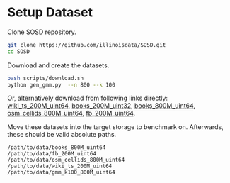 # Setup Dataset

Clone SOSD repository.
```bash
git clone https://github.com/illinoisdata/SOSD.git
cd SOSD
```

Download and create the datasets.
```bash
bash scripts/download.sh
python gen_gmm.py  --n 800 --k 100
```

Or, alternatively download from following links directly: [wiki_ts_200M_uint64](https://dataverse.harvard.edu/api/access/datafile/:persistentId?persistentId=doi:10.7910/DVN/JGVF9A/SVN8PI), [books_200M_uint32](https://dataverse.harvard.edu/api/access/datafile/:persistentId?persistentId=doi:10.7910/DVN/JGVF9A/5YTV8K), [books_800M_uint64](https://www.dropbox.com/s/y2u3nbanbnbmg7n/books_800M_uint64.zst?dl=1), [osm_cellids_800M_uint64](https://www.dropbox.com/s/j1d4ufn4fyb4po2/osm_cellids_800M_uint64.zst?dl=1), [fb_200M_uint64](https://dataverse.harvard.edu/api/access/datafile/:persistentId?persistentId=doi:10.7910/DVN/JGVF9A/EATHF7).

Move these datasets into the target storage to benchmark on. Afterwards, these should be valid absolute paths.
```
/path/to/data/books_800M_uint64
/path/to/data/fb_200M_uint64
/path/to/data/osm_cellids_800M_uint64
/path/to/data/wiki_ts_200M_uint64
/path/to/data/gmm_k100_800M_uint64
```
